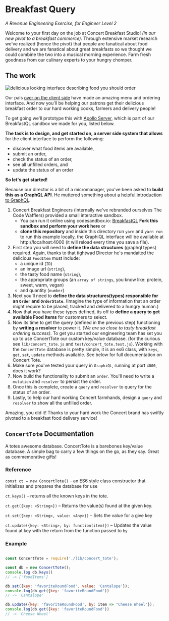 # Breakfast Query
_A Revenue Engineering Exercise, for Engineer Level 2_

Welcome to your first day on the job at Concert Breakfast Studio! _(in our new pivot to a breakfast commerce)._ Through extensive market research we've realized (hence the pivot) that people are fanatical about food delivery and we are fanatical about great breakfasts so we thought we could combine the two into a musical morning experience. Farm fresh goodness from our culinary experts to your hungry chomper.

## The work

![delicious looking interface describing food you should order](https://user-images.githubusercontent.com/848147/65905961-31605e00-e387-11e9-8404-57bd7654021d.png)

Our pals [over on the client side](https://github.com/voxmedia/revenue-hiring/tree/master/2-client-side-javascript-components/README.md) have made an amazing menu and ordering interface. And now you'll be helping our patrons get their delicious breakfast order to our hard working cooks, farmers and delivery people!

To get going we'll prototype this with [Apollo Server](https://www.apollographql.com/docs/apollo-server/getting-started/), which is part of our BreakfastQL sandbox we made for you, listed below.

**The task is to design, and get started on, a server side system that allows** for the client interface to perform the following:
- discover what food items are available,
- submit an order,
- check the status of an order,
- see all unfilled orders, and
- update the status of an order

**So let's get started!**

Because our director is a bit of a micromanager, you've been asked to **build this as a [GraphQL](https://graphql.org) API**. He muttered something about [a helpful introduction to GraphQL](https://graphql.org/learn/).

1. Concert Breakfast Engineers (internally we've rebranded ourselves The Code Wafflers) provided a small interactive sandbox.
   * You can run it online using codesandbox.io: [BreakfastQL](https://codesandbox.io/s/vox-media-revenue-exercise-breakfastql-0h000) **Fork this sandbox and perform your work here** or
   * **clone this repository** and inside this directory run `yarn` and `yarn run` to run this example locally, the GraphiQL interface will be available at http://localhost:4000 (it will reload every time you save a file).
1. First step you will need to **define the data structures** (graphql types) required. Again, thanks to that tightwad Director he's mandaited the delicious `FoodItem` must include:
    - a unique id (`ID`)
    - an image url (`string`),
    - the tasty food name (`string`),
    - the appropriate groups (an `array of strings`, you know like: protein, sweet, warm, vegan)
    - and quantity (`number`)
1. Next you'll need to **define the data structures(types) responsible for an `Order` and `OrderState`**. (Imagine the type of information that an order might require to be placed, tracked and delivered to a hungry human.)
1. Now that you have these types defined, its off to **define a query to get available Food Items** for customers to select.
1. Now its time to get the query (defined in the previous step) functioning by **writing a resolver** to power it. _(We are so close to tasty breakfast ordering success)_. To get you started our engineering team has set you up to use ConcertTote our custom key/value database. (for the curious see `lib/concert_tote.js` and `test/concert_tote.test.js`). Working with the `ConcertTote` database is pretty simple, it is an es6 class, with `keys`, `get`, `set`, `update` methods available. See below for full documentation on Concert Tote.
1. Make sure you've tested your query in `GraphiQL`, running at port `4000`, does it work?
1. Now build the functionality to submit an `order`. You'll need to write a `mutation` and `resolver` to persist the order.
1. Once this is complete, create a `query` and `resolver` to query for the status of an order.
1. Lastly, to help our hard working Concert farmhands, design a `query` and `resolver` to show all the unfilled order.

Amazing, you did it! Thanks to your hard work the Concert brand has swiftly pivoted to a breakfast food delivery service!


## `ConcertTote` Documentation
A totes awesome database. ConcertTote is a barebones key/value database. A simple bag to carry a few things on the go, as they say. Great as commemorative gifts!

### Reference

`const ct = new ConcertTote()` – an ES6 style class constructor that initializes and prepares the database for use

`ct.keys()` – returns all the known keys in the tote.

`ct.get({key: <String>})` – Returns the value(s) found at the given key.

`ct.set({key: <String>, value: <Any>})` – Sets the value for a give key

`ct.update({key: <String>, by: function(item)})` – Updates the value found at key with the return from the function passed to `by`

### Example

```javascript

const ConcertTote = require('./lib/concert_tote');

const db = new ConcertTote();
console.log db.keys()
// -> ['foodItems']

db.set({key: 'favoriteRoundFood', value: 'Cantalope'});
console.log(db.get({key: 'favoriteRoundFood'))
// -> 'Cantalope'

db.update({key: 'favoriteRoundFood', by: item => "Cheese Wheel"});
console.log(db.get({key: 'favoriteRoundFood'))
// -> 'Cheese Wheel'
```
